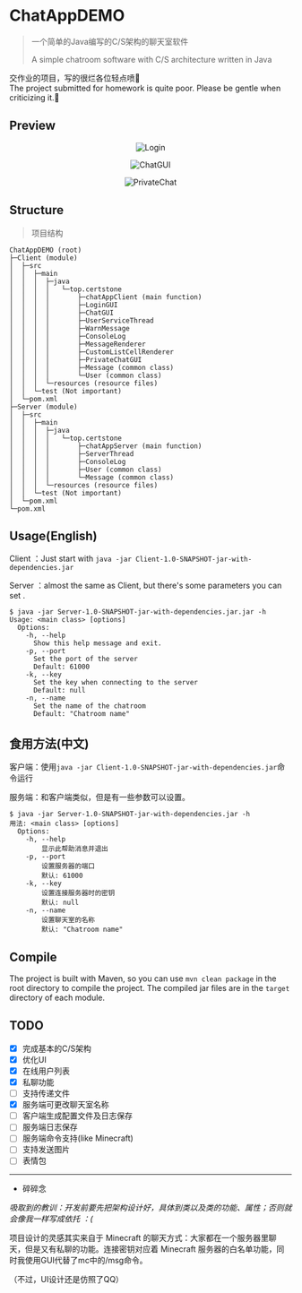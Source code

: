 # ChatAppDEMO

> 一个简单的Java编写的C/S架构的聊天室软件
> 
> A simple chatroom software with C/S architecture written in Java
> 
交作业的项目，写的很烂各位轻点喷🥲   
The project submitted for homework is quite poor. Please be gentle when criticizing it.🥲



## Preview

<div style="text-align: center;">

![Login](https://github.com/user-attachments/assets/3402523d-7545-4833-abd6-2347f0130e96)

![ChatGUI](https://github.com/user-attachments/assets/520e095b-82fe-4a00-9f41-5dea83753740)

![PrivateChat](https://github.com/user-attachments/assets/6eb5f28e-369d-4779-95fa-fe709924952f)

</div>

## Structure
> 项目结构
> 
```
ChatAppDEMO (root)
├─Client (module)
│  ├─src
│  │  ├─main
│  │  │  ├─java
│  │  │  │   └─top.certstone
│  │  │  │       ├─chatAppClient (main function)
│  │  │  │       ├─LoginGUI
│  │  │  │       ├─ChatGUI
│  │  │  │       ├─UserServiceThread
│  │  │  │       ├─WarnMessage
│  │  │  │       ├─ConsoleLog
│  │  │  │       ├─MessageRenderer
│  │  │  │       ├─CustomListCellRenderer
│  │  │  │       ├─PrivateChatGUI
│  │  │  │       ├─Message (common class)
│  │  │  │       └─User (common class)
│  │  │  └─resources (resource files)
│  │  └─test (Not important)
│  └─pom.xml
├─Server (module)
│  ├─src
│  │  ├─main
│  │  │  ├─java
│  │  │  │   └─top.certstone
│  │  │  │       ├─chatAppServer (main function)
│  │  │  │       ├─ServerThread
│  │  │  │       ├─ConsoleLog
│  │  │  │       ├─User (common class)
│  │  │  │       └─Message (common class)
│  │  │  └─resources (resource files)
│  │  └─test (Not important)
│  └─pom.xml
└─pom.xml
```



## Usage(English)

Client ：Just start with `java -jar Client-1.0-SNAPSHOT-jar-with-dependencies.jar`

Server ：almost the same as Client, but there's some parameters you can set .

```
$ java -jar Server-1.0-SNAPSHOT-jar-with-dependencies.jar.jar -h
Usage: <main class> [options]
  Options:
    -h, --help
      Show this help message and exit.
    -p, --port
      Set the port of the server
      Default: 61000
    -k, --key
      Set the key when connecting to the server
      Default: null
    -n, --name
      Set the name of the chatroom
      Default: "Chatroom name"
```



## 食用方法(中文)

客户端：使用`java -jar Client-1.0-SNAPSHOT-jar-with-dependencies.jar`命令运行

服务端：和客户端类似，但是有一些参数可以设置。

```
$ java -jar Server-1.0-SNAPSHOT-jar-with-dependencies.jar -h
用法: <main class> [options]
  Options:
    -h, --help
        显示此帮助消息并退出
    -p, --port
        设置服务器的端口
        默认: 61000
    -k, --key
        设置连接服务器时的密钥
        默认: null
    -n, --name
        设置聊天室的名称
        默认: "Chatroom name"
```

## Compile

The project is built with Maven, so you can use `mvn clean package` in the root directory to compile the project. The compiled jar files are in the `target` directory of each module.


## TODO

- [x] 完成基本的C/S架构
- [x] 优化UI
- [x] 在线用户列表
- [x] 私聊功能
- [ ] 支持传递文件
- [x] 服务端可更改聊天室名称
- [ ] 客户端生成配置文件及日志保存
- [ ] 服务端日志保存
- [ ] 服务端命令支持(like Minecraft)
- [ ] 支持发送图片
- [ ] 表情包

---

- 碎碎念

*吸取到的教训：开发前要先把架构设计好，具体到类以及类的功能、属性；否则就会像我一样写成依托 ：(*

项目设计的灵感其实来自于 Minecraft 的聊天方式：大家都在一个服务器里聊天，但是又有私聊的功能。连接密钥对应着 Minecraft 服务器的白名单功能，同时我使用GUI代替了mc中的/msg命令。

（不过，UI设计还是仿照了QQ）
